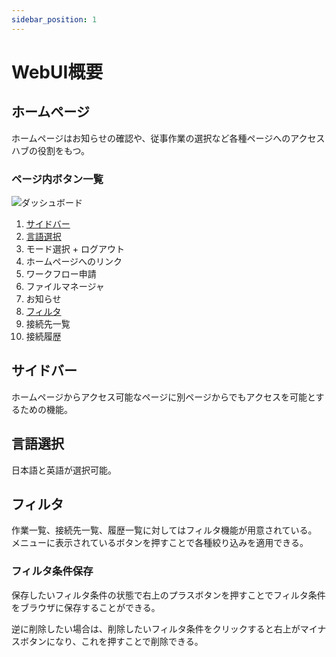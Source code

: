 ```yaml
---
sidebar_position: 1
---
```


# WebUI概要

## ホームページ

ホームページはお知らせの確認や、従事作業の選択など各種ページへのアクセスハブの役割をもつ。

### ページ内ボタン一覧
![ダッシュボード](/img/dashboard.png)

1. [サイドバー](#サイドバー)
1. [言語選択](#言語選択)
1. モード選択 + ログアウト
1. ホームページへのリンク
1. ワークフロー申請
1. ファイルマネージャ
1. お知らせ
1. [フィルタ](#フィルタ)
1. 接続先一覧
1. 接続履歴

## サイドバー

ホームページからアクセス可能なページに別ページからでもアクセスを可能とするための機能。

## 言語選択

日本語と英語が選択可能。

## フィルタ

作業一覧、接続先一覧、履歴一覧に対してはフィルタ機能が用意されている。
メニューに表示されているボタンを押すことで各種絞り込みを適用できる。

### フィルタ条件保存
保存したいフィルタ条件の状態で右上のプラスボタンを押すことでフィルタ条件をブラウザに保存することができる。

逆に削除したい場合は、削除したいフィルタ条件をクリックすると右上がマイナスボタンになり、これを押すことで削除できる。



